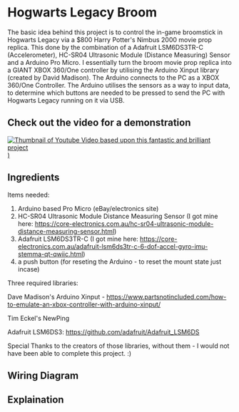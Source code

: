 # Hogwarts Legacy Broom

The basic idea behind this project is to control the in-game broomstick in Hogwarts Legacy via a $800 Harry Potter's Nimbus 2000 movie prop replica. This done by the combination of a Adafruit LSM6DS3TR-C (Accelerometer), HC-SR04 Ultrasonic Module (Distance Measuring) Sensor and a Arduino Pro Micro. I essentially turn the broom movie prop replica into a GIANT XBOX 360/One controller by utilising the Arduino Xinput library (created by David Madison). The Arduino connects to the PC as a XBOX 360/One Controller. The Arduino utilises the sensors as a way to input data, to determine which buttons are needed to be pressed to send the PC with Hogwarts Legacy running on it via USB.

## Check out the video for a demonstration

[![Thumbnail of Youtube Video based upon this fantastic and brilliant project]([https://raw.githubusercontent.com/Thats-so-Mo/Hogwarts-Legacy-Broom/main/thumbnailv2.png))](https://youtu.be/3N-Sf7CjN4E)

## Ingredients

Items needed:
1. Arduino based Pro Micro (eBay/electronics site)
2. HC-SR04 Ultrasonic Module Distance Measuring Sensor (I got mine here: https://core-electronics.com.au/hc-sr04-ultrasonic-module-distance-measuring-sensor.html)
3. Adafruit LSM6DS3TR-C (I got mine here: https://core-electronics.com.au/adafruit-lsm6ds3tr-c-6-dof-accel-gyro-imu-stemma-qt-qwiic.html)
4. a push button (for reseting the Arduino - to reset the mount state just incase)

Three required libraries:

Dave Madison's Arduino Xinput - https://www.partsnotincluded.com/how-to-emulate-an-xbox-controller-with-arduino-xinput/

Tim Eckel's NewPing

Adafruit LSM6DS3: https://github.com/adafruit/Adafruit_LSM6DS

Special Thanks to the creators of those libraries, without them - I would not have been able to complete this project. :)

## Wiring Diagram

## Explaination



